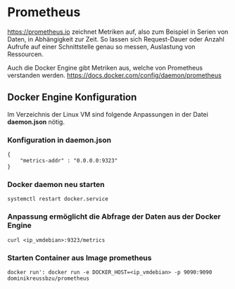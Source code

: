 # Prometheus
https://prometheus.io zeichnet Metriken auf, also zum Beispiel in Serien von Daten, in Abhängigkeit zur Zeit.
So lassen sich Request-Dauer oder Anzahl Aufrufe auf einer Schnittstelle genau so messen, Auslastung von Ressourcen.

Auch die Docker Engine gibt Metriken aus, welche von Prometheus verstanden werden. https://docs.docker.com/config/daemon/prometheus

## Docker Engine Konfiguration
Im Verzeichnis der Linux VM sind folgende Anpassungen in der Datei **daemon.json** nötig.
### Konfiguration in daemon.json
    {
        "metrics-addr" : "0.0.0.0:9323"
    }
### Docker daemon neu starten
    systemctl restart docker.service

### Anpassung ermöglicht die Abfrage der Daten aus der Docker Engine
    curl <ip_vmdebian>:9323/metrics

### Starten Container aus Image prometheus
    docker run': docker run -e DOCKER_HOST=<ip_vmdebian> -p 9090:9090 dominikreussbzu/prometheus
